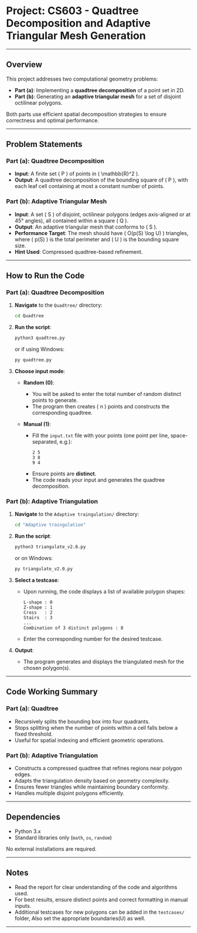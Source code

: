 # Project: CS603 - Quadtree Decomposition and Adaptive Triangular Mesh Generation

---

## Overview

This project addresses two computational geometry problems:

- **Part (a)**: Implementing a **quadtree decomposition** of a point set in 2D.
- **Part (b)**: Generating an **adaptive triangular mesh** for a set of disjoint octilinear polygons.

Both parts use efficient spatial decomposition strategies to ensure correctness and optimal performance.

---

## Problem Statements

### Part (a): Quadtree Decomposition

- **Input**: A finite set \( P \) of points in \( \mathbb{R}^2 \).
- **Output**: A quadtree decomposition of the bounding square of \( P \), with each leaf cell containing at most a constant number of points.

### Part (b): Adaptive Triangular Mesh

- **Input**: A set \( S \) of disjoint, octilinear polygons (edges axis-aligned or at 45° angles), all contained within a square \( Q \).
- **Output**: An adaptive triangular mesh that conforms to \( S \).
- **Performance Target**: The mesh should have \( O(p(S) \log U) \) triangles, where \( p(S) \) is the total perimeter and \( U \) is the bounding square size.
- **Hint Used**: Compressed quadtree-based refinement.

---

## How to Run the Code

### Part (a): Quadtree Decomposition

1. **Navigate** to the `Quadtree/` directory:
   ```bash
   cd Quadtree
   ```

2. **Run the script**:
   ```bash
   python3 quadtree.py
   ```
   or if using Windows:
   ```bash
   py quadtree.py
   ```

3. **Choose input mode**:
   - **Random (0)**: 
     - You will be asked to enter the total number of random distinct points to generate.
     - The program then creates \( n \) points and constructs the corresponding quadtree.

   - **Manual (1)**:
     - Fill the `input.txt` file with your points (one point per line, space-separated, e.g.):
       ```
       2 5
       3 8
       9 4
       ```
     - Ensure points are **distinct**.
     - The code reads your input and generates the quadtree decomposition.

### Part (b): Adaptive Triangulation

1. **Navigate** to the `Adaptive traingulation/` directory:
   ```bash
   cd "Adaptive traingulation"
   ```

2. **Run the script**:
   ```bash
   python3 triangulate_v2.0.py
   ```
   or on Windows:
   ```bash
   py triangulate_v2.0.py
   ```

3. **Select a testcase**:
   - Upon running, the code displays a list of available polygon shapes:
     ```
     L-shape : 0
     Z-shape : 1
     Cross   : 2
     Stairs  : 3
     ...
     Combination of 3 distinct polygons : 8
     ```
   - Enter the corresponding number for the desired testcase.

4. **Output**:
   - The program generates and displays the triangulated mesh for the chosen polygon(s).

---

## Code Working Summary

### Part (a): Quadtree

- Recursively splits the bounding box into four quadrants.
- Stops splitting when the number of points within a cell falls below a fixed threshold.
- Useful for spatial indexing and efficient geometric operations.

### Part (b): Adaptive Triangulation

- Constructs a compressed quadtree that refines regions near polygon edges.
- Adapts the triangulation density based on geometry complexity.
- Ensures fewer triangles while maintaining boundary conformity.
- Handles multiple disjoint polygons efficiently.

---

## Dependencies

- Python 3.x
- Standard libraries only (`math`, `os`, `random`)

No external installations are required.

---

## Notes

- Read the report for clear understanding of the code and algorithms used.
- For best results, ensure distinct points and correct formatting in manual inputs.
- Additional testcases for new polygons can be added in the `testcases/` folder, Also set the appropriate boundaries(U) as well.

---

